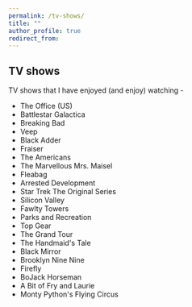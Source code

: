 ```yaml
---
permalink: /tv-shows/
title: ""
author_profile: true
redirect_from:
---
```

## TV shows
TV shows that I have enjoyed (and enjoy) watching -

- The Office (US)
- Battlestar Galactica
- Breaking Bad
- Veep
- Black Adder
- Fraiser
- The Americans
- The Marvellous Mrs. Maisel
- Fleabag
- Arrested Development
- Star Trek The Original Series
- Silicon Valley
- Fawlty Towers
- Parks and Recreation
- Top Gear
- The Grand Tour
- The Handmaid's Tale
- Black Mirror
- Brooklyn Nine Nine
- Firefly
- BoJack Horseman
- A Bit of Fry and Laurie
- Monty Python's Flying Circus
<!--stackedit_data:
eyJoaXN0b3J5IjpbLTE3NDQxMzU4NTJdfQ==
-->
